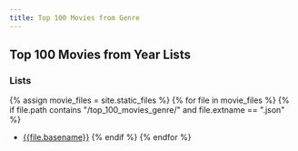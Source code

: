 ```yaml
---
title: Top 100 Movies from Genre
---
```


## Top 100 Movies from Year Lists

### Lists

{% assign movie_files = site.static_files %}
{% for file in movie_files %}
  {% if file.path contains "/top_100_movies_genre/" and file.extname == ".json" %}
  - [{{file.basename}}](https://silentdot.github.io/radarr-lists/top_100_movies_genre/{{file.name}})
  {% endif %}
{% endfor %}
